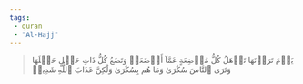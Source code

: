```yaml
---
tags: 
 - quran 
 - "Al-Hajj"
---
```


> يَوۡمَ تَرَوۡنَهَا تَذۡهَلُ كُلُّ مُرۡضِعَةٍ عَمَّآ أَرۡضَعَتۡ وَتَضَعُ كُلُّ ذَاتِ حَمۡلٍ حَمۡلَهَا وَتَرَى ٱلنَّاسَ سُكَٰرَىٰ وَمَا هُم بِسُكَٰرَىٰ وَلَٰكِنَّ عَذَابَ ٱللَّهِ شَدِيدٞ
